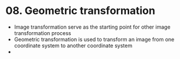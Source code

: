 # 08. Geometric transformation
- Image transformation serve as the starting point for other image transformation process
- Geometric transformation is used to transform an image from one coordinate system to another coordinate system
- 
